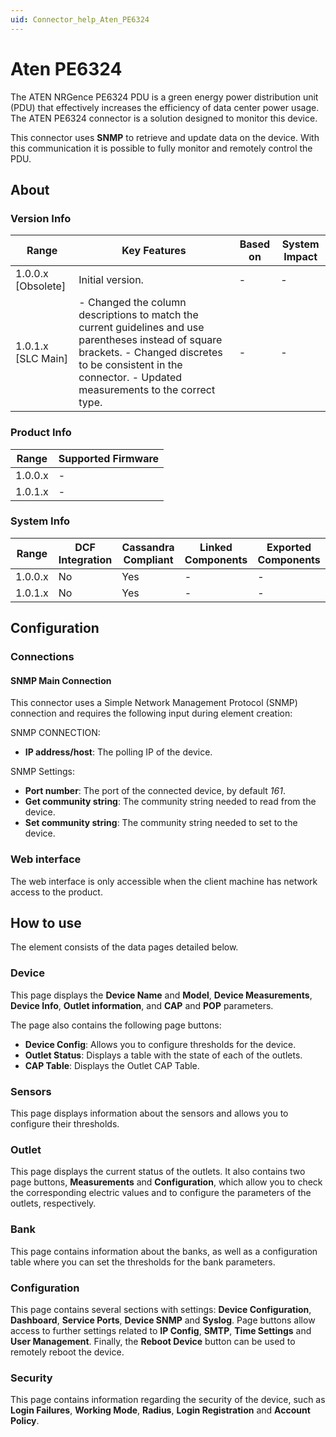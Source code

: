```yaml
---
uid: Connector_help_Aten_PE6324
---
```


# Aten PE6324

The ATEN NRGence PE6324 PDU is a green energy power distribution unit (PDU) that effectively increases the efficiency of data center power usage. The ATEN PE6324 connector is a solution designed to monitor this device.

This connector uses **SNMP** to retrieve and update data on the device. With this communication it is possible to fully monitor and remotely control the PDU.

## About

### Version Info

| **Range**            | **Key Features**                                                                                                                                                                                                   | **Based on** | **System Impact** |
|----------------------|--------------------------------------------------------------------------------------------------------------------------------------------------------------------------------------------------------------------|--------------|-------------------|
| 1.0.0.x \[Obsolete\] | Initial version.                                                                                                                                                                                                   | \-           | \-                |
| 1.0.1.x \[SLC Main\] | \- Changed the column descriptions to match the current guidelines and use parentheses instead of square brackets. - Changed discretes to be consistent in the connector. - Updated measurements to the correct type. | \-           | \-                |

### Product Info

| Range     | Supported Firmware     |
|-----------|------------------------|
| 1.0.0.x   | \-                     |
| 1.0.1.x   | \-                     |

### System Info

| Range     | DCF Integration     | Cassandra Compliant     | Linked Components     | Exported Components     |
|-----------|---------------------|-------------------------|-----------------------|-------------------------|
| 1.0.0.x   | No                  | Yes                     | \-                    | \-                      |
| 1.0.1.x   | No                  | Yes                     | \-                    | \-                      |

## Configuration

### Connections

#### SNMP Main Connection

This connector uses a Simple Network Management Protocol (SNMP) connection and requires the following input during element creation:

SNMP CONNECTION:

- **IP address/host**: The polling IP of the device.

SNMP Settings:

- **Port number**: The port of the connected device, by default *161*.
- **Get community string**: The community string needed to read from the device.
- **Set community string**: The community string needed to set to the device.

### Web interface

The web interface is only accessible when the client machine has network access to the product.

## How to use

The element consists of the data pages detailed below.

### Device

This page displays the **Device Name** and **Model**, **Device Measurements**, **Device Info**, **Outlet information**, and **CAP** and **POP** parameters.

The page also contains the following page buttons:

- **Device Config**: Allows you to configure thresholds for the device.
- **Outlet Status**: Displays a table with the state of each of the outlets.
- **CAP Table**: Displays the Outlet CAP Table.

### Sensors

This page displays information about the sensors and allows you to configure their thresholds.

### Outlet

This page displays the current status of the outlets. It also contains two page buttons, **Measurements** and **Configuration**, which allow you to check the corresponding electric values and to configure the parameters of the outlets, respectively.

### Bank

This page contains information about the banks, as well as a configuration table where you can set the thresholds for the bank parameters.

### Configuration

This page contains several sections with settings: **Device Configuration**, **Dashboard**, **Service Ports**, **Device SNMP** and **Syslog**. Page buttons allow access to further settings related to **IP Config**, **SMTP**, **Time Settings** and **User Management**. Finally, the **Reboot Device** button can be used to remotely reboot the device.

### Security

This page contains information regarding the security of the device, such as **Login Failures**, **Working Mode**, **Radius**, **Login Registration** and **Account Policy**.
